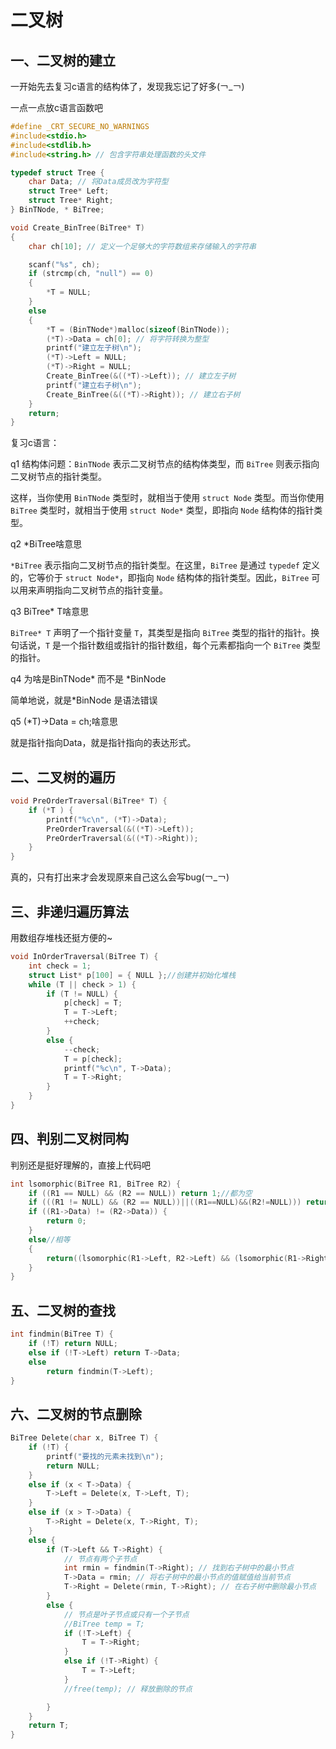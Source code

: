 # 二叉树

## 一、二叉树的建立

一开始先去复习c语言的结构体了，发现我忘记了好多(￢_￢)

一点一点放c语言函数吧

```c
#define _CRT_SECURE_NO_WARNINGS
#include<stdio.h>
#include<stdlib.h>
#include<string.h> // 包含字符串处理函数的头文件

typedef struct Tree {
    char Data; // 将Data成员改为字符型
    struct Tree* Left;
    struct Tree* Right;
} BinTNode, * BiTree;

void Create_BinTree(BiTree* T)
{
    char ch[10]; // 定义一个足够大的字符数组来存储输入的字符串

    scanf("%s", ch);
    if (strcmp(ch, "null") == 0)
    {
        *T = NULL;
    }
    else
    {
        *T = (BinTNode*)malloc(sizeof(BinTNode));
        (*T)->Data = ch[0]; // 将字符转换为整型
        printf("建立左子树\n");
        (*T)->Left = NULL;
        (*T)->Right = NULL;
        Create_BinTree(&((*T)->Left)); // 建立左子树 
        printf("建立右子树\n");
        Create_BinTree(&((*T)->Right)); // 建立右子树 
    }
    return;
}
```

复习c语言：

  q1 结构体问题：`BinTNode` 表示二叉树节点的结构体类型，而 `BiTree` 则表示指向二叉树节点的指针类型。

  这样，当你使用 `BinTNode` 类型时，就相当于使用 `struct Node` 类型。而当你使用 `BiTree` 类型时，就相当于使用 `struct Node*` 类型，即指向 `Node` 结构体的指针类型。

q2  *BiTree啥意思

`*BiTree` 表示指向二叉树节点的指针类型。在这里，`BiTree` 是通过 `typedef` 定义的，它等价于 `struct Node*`，即指向 `Node` 结构体的指针类型。因此，`BiTree` 可以用来声明指向二叉树节点的指针变量。

q3 BiTree* T啥意思

`BiTree* T` 声明了一个指针变量 `T`，其类型是指向 `BiTree` 类型的指针的指针。换句话说，`T` 是一个指针数组或指针的指针数组，每个元素都指向一个 `BiTree` 类型的指针。

q4 为啥是BinTNode* 而不是 *BinNode

简单地说，就是*BinNode 是语法错误

q5 (*T)->Data = ch;啥意思

就是指针指向Data，就是指针指向的表达形式。

## 二、二叉树的遍历

```c
void PreOrderTraversal(BiTree* T) {
    if (*T ) {
        printf("%c\n", (*T)->Data);
        PreOrderTraversal(&((*T)->Left));
        PreOrderTraversal(&((*T)->Right));
    }
}
```

真的，只有打出来才会发现原来自己这么会写bug(￢_￢)

## 三、非递归遍历算法

用数组存堆栈还挺方便的~

```c
void InOrderTraversal(BiTree T) {
    int check = 1;
    struct List* p[100] = { NULL };//创建并初始化堆栈
    while (T || check > 1) {
        if (T != NULL) {
            p[check] = T;
            T = T->Left;
            ++check;
        }
        else {
            --check;
            T = p[check];
            printf("%c\n", T->Data);
            T = T->Right;
        }
    }
}
```

## 四、判别二叉树同构

判别还是挺好理解的，直接上代码吧

```c
int lsomorphic(BiTree R1, BiTree R2) {
    if ((R1 == NULL) && (R2 == NULL)) return 1;//都为空
    if (((R1 != NULL) && (R2 == NULL))||((R1==NULL)&&(R2!=NULL))) return 0;//一为空，另一不为
    if ((R1->Data) != (R2->Data)) {
        return 0;
    }
    else//相等
    {
        return((lsomorphic(R1->Left, R2->Left) && (lsomorphic(R1->Right, R2->Right))) || (lsomorphic(R1->Left, R2->Right) && (lsomorphic(R1->Right, R2->Left))));//同构的定义：左右枝平移后相等
    }
}
```



## 五、二叉树的查找

```c
int findmin(BiTree T) {
    if (!T) return NULL;
    else if (!T->Left) return T->Data;
    else
        return findmin(T->Left);
}
```



## 六、二叉树的节点删除

```c
BiTree Delete(char x, BiTree T) {
    if (!T) {
        printf("要找的元素未找到\n");
        return NULL;
    }
    else if (x < T->Data) {
        T->Left = Delete(x, T->Left, T);
    }
    else if (x > T->Data) {
        T->Right = Delete(x, T->Right, T);
    }
    else {
        if (T->Left && T->Right) {
            // 节点有两个子节点
            int rmin = findmin(T->Right); // 找到右子树中的最小节点
            T->Data = rmin; // 将右子树中的最小节点的值赋值给当前节点
            T->Right = Delete(rmin, T->Right); // 在右子树中删除最小节点
        }
        else {
            // 节点是叶子节点或只有一个子节点
            //BiTree temp = T;
            if (!T->Left) {
                T = T->Right;
            }
            else if (!T->Right) {
                T = T->Left;
            }
            //free(temp); // 释放删除的节点

        }
    }
    return T;
}
```

